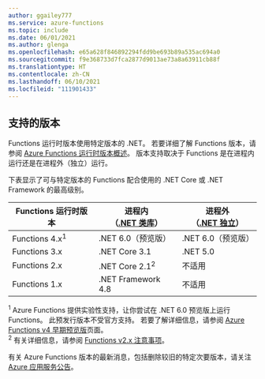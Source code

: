 ```yaml
---
author: ggailey777
ms.service: azure-functions
ms.topic: include
ms.date: 06/01/2021
ms.author: glenga
ms.openlocfilehash: e65a628f846892294fdd9be693b89a535ac694a0
ms.sourcegitcommit: f9e368733d7fca2877d9013ae73a8a63911cb88f
ms.translationtype: HT
ms.contentlocale: zh-CN
ms.lasthandoff: 06/10/2021
ms.locfileid: "111901433"
---
```

## <a name="supported-versions"></a>支持的版本

Functions 运行时版本使用特定版本的 .NET。 若要详细了解 Functions 版本，请参阅 [Azure Functions 运行时版本概述](../articles/azure-functions/functions-versions.md)。 版本支持取决于 Functions 是在进程内运行还是在进程外（独立）运行。 

下表显示了可与特定版本的 Functions 配合使用的 .NET Core 或 .NET Framework 的最高级别。 

| Functions 运行时版本 | 进程内<br/>（[.NET 类库](../articles/azure-functions/functions-dotnet-class-library.md)） | 进程外<br/>（[.NET 独立](../articles/azure-functions/dotnet-isolated-process-guide.md)） |
| ---- | ---- | --- |
| Functions 4.x<sup>1</sup> | .NET 6.0（预览版）| .NET 6.0（预览版） |
| Functions 3.x | .NET Core 3.1 | .NET 5.0 |
| Functions 2.x | .NET Core 2.1<sup>2</sup> | 不适用 |
| Functions 1.x | .NET Framework 4.8 | 不适用 |

<sup>1</sup> Azure Functions 提供实验性支持，让你尝试在 .NET 6.0 预览版上运行 Functions。 此预发行版本不受官方支持。 若要了解详细信息，请参阅 [Azure Functions v4 早期预览版](https://aka.ms/functions-dotnet6earlypreview-wiki)页面。  
<sup>2</sup> 有关详细信息，请参阅 [Functions v2.x 注意事项](../articles/azure-functions/functions-dotnet-class-library.md#functions-v2x-considerations)。   

有关 Azure Functions 版本的最新消息，包括删除较旧的特定次要版本，请关注 [Azure 应用服务公告](https://github.com/Azure/app-service-announcements/issues)。
